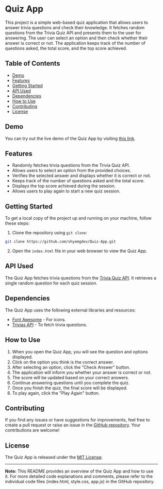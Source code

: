 # Quiz App

This project is a simple web-based quiz application that allows users to answer trivia questions and check their knowledge. It fetches random questions from the Trivia Quiz API and presents them to the user for answering. The user can select an option and then check whether their answer is correct or not. The application keeps track of the number of questions asked, the total score, and the top score achieved.

## Table of Contents

- [Demo](#demo)
- [Features](#features)
- [Getting Started](#getting-started)
- [API Used](#api-used)
- [Dependencies](#dependencies)
- [How to Use](#how-to-use)
- [Contributing](#contributing)
- [License](#license)

## Demo

You can try out the live demo of the Quiz App by visiting [this link](https://shyamgdev.github.io/Quiz-App/).

## Features

- Randomly fetches trivia questions from the Trivia Quiz API.
- Allows users to select an option from the provided choices.
- Verifies the selected answer and displays whether it is correct or not.
- Keeps track of the number of questions asked and the total score.
- Displays the top score achieved during the session.
- Allows users to play again to start a new quiz session.

## Getting Started

To get a local copy of the project up and running on your machine, follow these steps:

1. Clone the repository using `git clone`:

```bash
git clone https://github.com/shyamgdev/Quiz-App.git
```

2. Open the `index.html` file in your web browser to view the Quiz App.

## API Used

The Quiz App fetches trivia questions from the [Trivia Quiz API](https://opentdb.com/api.php?amount=1). It retrieves a single random question for each quiz session.

## Dependencies

The Quiz App uses the following external libraries and resources:

- [Font Awesome](https://fontawesome.com/) - For icons.
- [Trivias API](https://opentdb.com/api.php?amount=1) - To fetch trivia questions.

## How to Use

1. When you open the Quiz App, you will see the question and options displayed.
2. Click on the option you think is the correct answer.
3. After selecting an option, click the "Check Answer" button.
4. The application will inform you whether your answer is correct or not.
5. The score will be updated based on your correct answers.
6. Continue answering questions until you complete the quiz.
7. Once you finish the quiz, the final score will be displayed.
8. To play again, click the "Play Again" button.

## Contributing

If you find any issues or have suggestions for improvements, feel free to create a pull request or raise an issue in the [GitHub repository](https://github.com/shyamgdev/Quiz-App). Your contributions are welcome!

## License

The Quiz App is released under the [MIT License](LICENSE).

---
**Note:** This README provides an overview of the Quiz App and how to use it. For more detailed code explanations and comments, please refer to the individual code files (index.html, style.css, app.js) in the GitHub repository.
